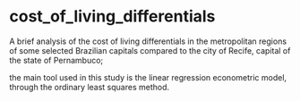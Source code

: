 # cost_of_living_differentials

A brief analysis of the cost of living differentials in the metropolitan regions of some selected Brazilian capitals compared to the city of Recife, capital of the state of Pernambuco;

the main tool used in this study is the linear regression econometric model, through the ordinary least squares method.
